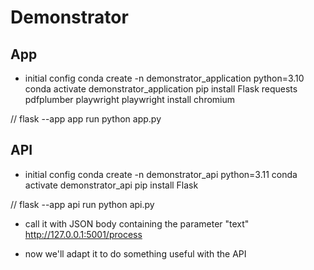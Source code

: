 # Demonstrator

## App
- initial config
conda create -n demonstrator_application python=3.10
conda activate demonstrator_application
pip install Flask requests pdfplumber playwright
playwright install chromium

// flask --app app run
python app.py

## API
- initial config
conda create -n demonstrator_api python=3.11
conda activate demonstrator_api
pip install Flask

// flask --app api run
python api.py

- call it with JSON body containing the parameter "text"
http://127.0.0.1:5001/process

- now we'll adapt it to do something useful with the API
